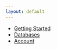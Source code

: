 ```yaml
---
layout: default
---
```


- [Getting Started](getting-started)
- [Databases](databases)
- [Account](account)

